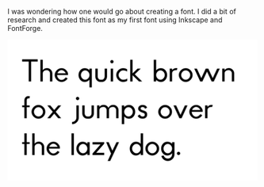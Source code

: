 
I was wondering how one would go about creating a font. I did a bit of research
and created this font as my first font using Inkscape and FontForge.

![The quick brown fox jumps over the lazy dog](images/The_quick_brown_fox_jumps_over_the_lazy_dog.png)

